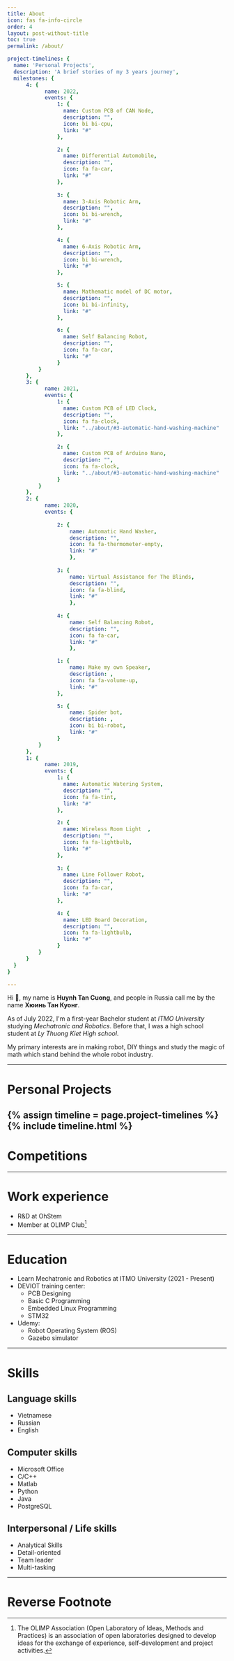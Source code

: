 ```yaml
---
title: About
icon: fas fa-info-circle
order: 4
layout: post-without-title
toc: true
permalink: /about/

project-timelines: {
  name: 'Personal Projects',
  description: 'A brief stories of my 3 years journey',
  milestones: {
      4: {
            name: 2022,
            events: {
                1: {
                  name: Custom PCB of CAN Node,
                  description: "",
                  icon: bi bi-cpu,
                  link: "#"
                },

                2: {
                  name: Differential Automobile,
                  description: "",
                  icon: fa fa-car,
                  link: "#"
                },
              
                3: {
                  name: 3-Axis Robotic Arm,
                  description: "",
                  icon: bi bi-wrench,
                  link: "#"
                },

                4: {
                  name: 6-Axis Robotic Arm,
                  description: "",
                  icon: bi bi-wrench,
                  link: "#"
                },

                5: {
                  name: Mathematic model of DC motor,
                  description: "",
                  icon: bi bi-infinity,
                  link: "#"
                },

                6: {
                  name: Self Balancing Robot,
                  description: "",
                  icon: fa fa-car,
                  link: "#"
                }
          }
      },
      3: {
            name: 2021,
            events: {
                1: {
                  name: Custom PCB of LED Clock,
                  description: "",
                  icon: fa fa-clock,
                  link: "../about/#3-automatic-hand-washing-machine"
                },

                2: {
                  name: Custom PCB of Arduino Nano,
                  description: "",
                  icon: fa fa-clock,
                  link: "../about/#3-automatic-hand-washing-machine"
                }
          }
      },
      2: {
            name: 2020,
            events: {
                
                2: {
                    name: Automatic Hand Washer,
                    description: "",
                    icon: fa fa-thermometer-empty,
                    link: "#"
                    },
              
                3: {
                    name: Virtual Assistance for The Blinds,
                    description: "",
                    icon: fa fa-blind,
                    link: "#"
                    },
              
                4: {
                    name: Self Balancing Robot,
                    description: "",
                    icon: fa fa-car,
                    link: "#"
                    }, 

                1: {
                    name: Make my own Speaker,
                    description: ,
                    icon: fa fa-volume-up,
                    link: "#"
                },

                5: {
                    name: Spider bot,
                    description: ,
                    icon: bi bi-robot,
                    link: "#"
                }
          }
      },
      1: {
            name: 2019,
            events: {
                1: {
                  name: Automatic Watering System,
                  description: "",
                  icon: fa fa-tint,
                  link: "#"
                },

                2: {
                  name: Wireless Room Light  ,
                  description: "",
                  icon: fa fa-lightbulb,
                  link: "#"
                },
              
                3: {
                  name: Line Follower Robot,
                  description: "",
                  icon: fa fa-car,
                  link: "#"
                },

                4: {
                  name: LED Board Decoration,
                  description: "",
                  icon: fa fa-lightbulb,
                  link: "#"
                }
          }
      }
  }
}

---
```


Hi :wave:, my name is **Huynh Tan Cuong**, and people in Russia call me by the name **Хюинь Тан Куонг**.

As of July 2022, I'm a first-year Bachelor student at *ITMO University* studying *Mechatronic and Robotics*. Before that, I was a high school student at *Ly Thuong Kiet High school*.

My primary interests are in making robot, DIY things and study the magic of math which stand behind the whole robot industry. 

---

# Personal Projects

{% assign timeline = page.project-timelines %}
{% include timeline.html %}
---

# Competitions

---

# Work experience
* R&D at OhStem
* Member at OLIMP Club[^OLIMP]

---

# Education
* Learn Mechatronic and Robotics at ITMO University (2021 - Present)
* DEVIOT training center:
    - PCB Designing
    - Basic C Programming
    - Embedded Linux Programming
    - STM32
* Udemy:
    - Robot Operating System (ROS)
    - Gazebo simulator

---

# Skills

## Language skills
* Vietnamese
* Russian
* English

## Computer skills
* Microsoft Office
* C/C++
* Matlab
* Python
* Java
* PostgreSQL 

## Interpersonal / Life skills
* Analytical Skills
* Detail-oriented
* Team leader
* Multi-tasking

---
# Reverse Footnote
[^OLIMP]: The OLIMP Association (Open Laboratory of Ideas, Methods and Practices) is an association of open laboratories designed to develop ideas for the exchange of experience, self-development and project activities.